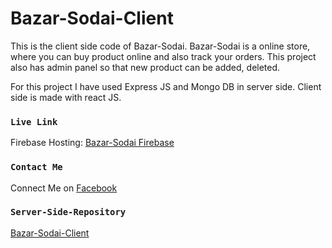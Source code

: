 # Bazar-Sodai-Client

This is the client side code of Bazar-Sodai. Bazar-Sodai is a online store, where you can buy product online and also track your orders. This project also has admin panel so that new product can be added, deleted.

For this project I have used Express JS and Mongo DB in server side. Client side is made with react JS.

### `Live Link`

Firebase Hosting: [Bazar-Sodai Firebase](https://bazar-sodai.web.app)

### `Contact Me`

Connect Me on [Facebook](https://facebook.com/adhovi)

### `Server-Side-Repository`

[Bazar-Sodai-Client](https://github.com/Porgramming-Hero-web-course/full-stack-server-adhovi)
